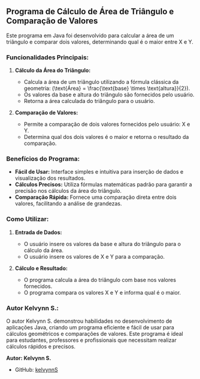 ## Programa de Cálculo de Área de Triângulo e Comparação de Valores

Este programa em Java foi desenvolvido para calcular a área de um triângulo e comparar dois valores, determinando qual é o maior entre X e Y.

### Funcionalidades Principais:

1. **Cálculo da Área do Triângulo:**
   - Calcula a área de um triângulo utilizando a fórmula clássica da geometria: \(\text{Área} = \frac{\text{base} \times \text{altura}}{2}\).
   - Os valores da base e altura do triângulo são fornecidos pelo usuário.
   - Retorna a área calculada do triângulo para o usuário.

2. **Comparação de Valores:**
   - Permite a comparação de dois valores fornecidos pelo usuário: X e Y.
   - Determina qual dos dois valores é o maior e retorna o resultado da comparação.

### Benefícios do Programa:

- **Fácil de Usar:** Interface simples e intuitiva para inserção de dados e visualização dos resultados.
- **Cálculos Precisos:** Utiliza fórmulas matemáticas padrão para garantir a precisão nos cálculos da área do triângulo.
- **Comparação Rápida:** Fornece uma comparação direta entre dois valores, facilitando a análise de grandezas.

### Como Utilizar:

1. **Entrada de Dados:**
   - O usuário insere os valores da base e altura do triângulo para o cálculo da área.
   - O usuário insere os valores de X e Y para a comparação.

2. **Cálculo e Resultado:**
   - O programa calcula a área do triângulo com base nos valores fornecidos.
   - O programa compara os valores X e Y e informa qual é o maior.

### Autor Kelvynn S.:

O autor Kelvynn S. demonstrou habilidades no desenvolvimento de aplicações Java, criando um programa eficiente e fácil de usar para cálculos geométricos e comparações de valores. Este programa é ideal para estudantes, professores e profissionais que necessitam realizar cálculos rápidos e precisos.

**Autor: Kelvynn S.**
- GitHub: [kelvynnS](https://github.com/kelvynS)
